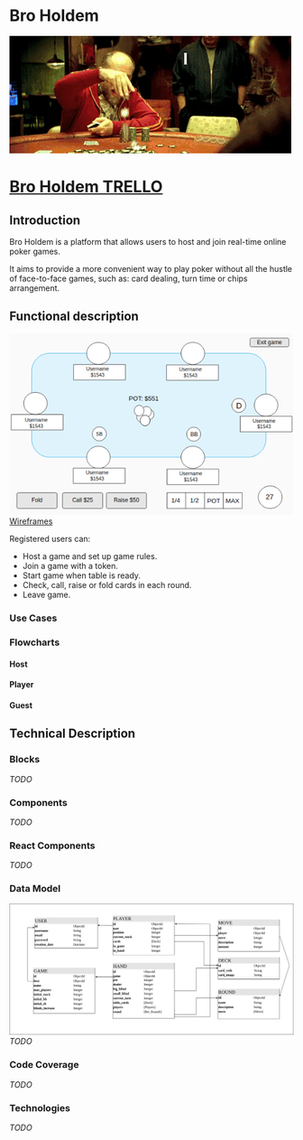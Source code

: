 # Bro Holdem
![alt text](images/introduction/readme.gif)


# [Bro Holdem TRELLO](https://trello.com/b/C3Vl4JBa/bro-holdem) 

## Introduction
Bro Holdem is a platform that allows users to host and join real-time online poker games. 

It aims to provide a more convenient way to play poker without all the hustle of face-to-face games, such as: card dealing, turn time or chips arrangement.

## Functional description
![alt text](images/functional-description/table.png)
[Wireframes](images/functional-description)

Registered users can:

* Host a game and set up game rules.
* Join a game with a token.
* Start game when table is ready.
* Check, call, raise or fold cards in each round.
* Leave game.

### Use Cases

### Flowcharts
#### Host
#### Player
#### Guest

## Technical Description

### Blocks
*TODO*
### Components
*TODO*
### React Components
*TODO*
### Data Model
![alt text](images/technical-description/data-model.png)
*TODO*
### Code Coverage
*TODO*
### Technologies
*TODO*







